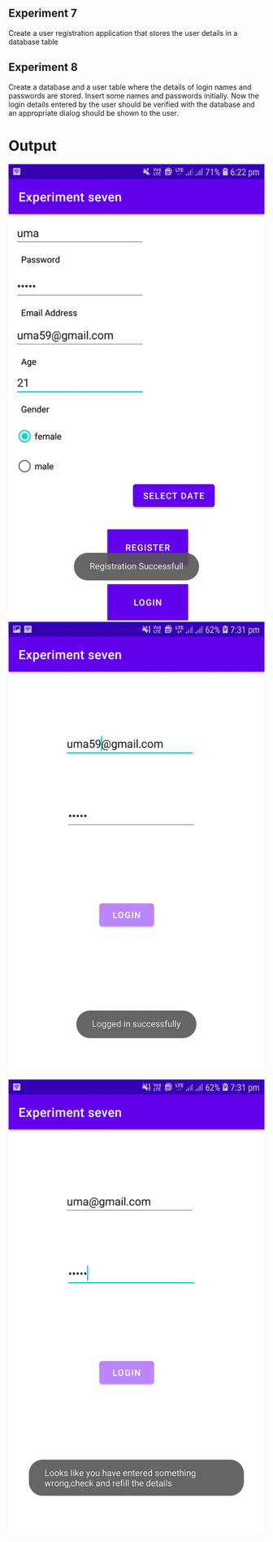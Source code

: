 ## Experiment 7
Create a user registration application that stores the user details in a database table

## Experiment 8
Create a database and a user table where the details of login names and passwords are stored. Insert some names and passwords initially. Now the login details entered by the user should be verified with the database and an appropriate dialog should be shown to the user.

# Output
![output](Output1.jpg)
![output](Output2.jpg)
![output](Output3.jpg)
